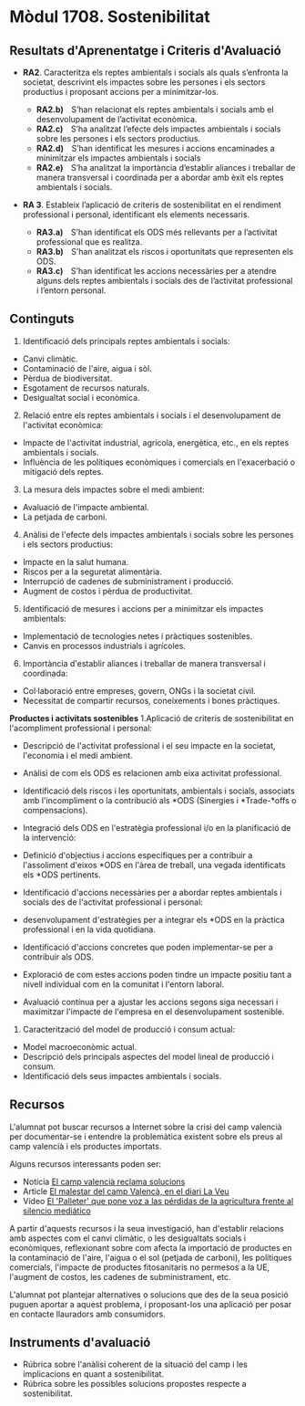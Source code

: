 # **Mòdul 1708**. Sostenibilitat

## Resultats d'Aprenentatge i Criteris d'Avaluació

* **RA2**. Caracteritza els reptes ambientals i socials als quals s’enfronta la societat, descrivint els impactes sobre les persones i els sectors productius i proposant accions per a minimitzar-los.
     * **RA2.b)** S’han relacionat els reptes ambientals i socials amb el desenvolupament de l’activitat econòmica.
     * **RA2.c)** S’ha analitzat l’efecte dels impactes ambientals i socials sobre les persones i els sectors productius.
     * **RA2.d)** S’han identificat les mesures i accions encaminades a minimitzar els impactes ambientals i socials
     * **RA2.e)** S’ha analitzat la importància d’establir aliances i treballar de manera transversal i coordinada per a abordar amb èxit els reptes ambientals i socials.

* **RA 3**. Estableix l’aplicació de criteris de sostenibilitat en el rendiment professional i personal, identificant els elements necessaris.
     * **RA3.a)** S’han identificat els ODS més rellevants per a l’activitat professional que es realitza.
     * **RA3.b)** S’han analitzat els riscos i oportunitats que representen els ODS.
     * **RA3.c)** S’han identificat les accions necessàries per a atendre alguns dels reptes ambientals i socials des de l’activitat professional i l’entorn personal.

## Continguts

1. Identificació dels principals reptes ambientals i socials:
- Canvi climàtic.
- Contaminació de l'aire, aigua i sòl.
- Pèrdua de biodiversitat.
- Esgotament de recursos naturals.
- Desigualtat social i econòmica.

2. Relació entre els reptes ambientals i socials i el desenvolupament de l'activitat econòmica:
- Impacte de l'activitat industrial, agrícola, energètica, etc., en els reptes ambientals i socials.
- Influència de les polítiques econòmiques i comercials en l'exacerbació o mitigació dels reptes.

3. La mesura dels impactes sobre el medi ambient:
- Avaluació de l'impacte ambiental.
- La petjada de carboni.

4. Anàlisi de l'efecte dels impactes ambientals i socials sobre les persones i els sectors
productius:
- Impacte en la salut humana.
- Riscos per a la seguretat alimentària.
- Interrupció de cadenes de subministrament i producció.
- Augment de costos i pèrdua de productivitat.

5. Identificació de mesures i accions per a minimitzar els impactes ambientals:
- Implementació de tecnologies netes i pràctiques sostenibles.
- Canvis en processos industrials i agrícoles.

6. Importància d'establir aliances i treballar de manera transversal i coordinada:
- Col·laboració entre empreses, govern, ONGs i la societat civil.
- Necessitat de compartir recursos, coneixements i bones pràctiques.


**Productes i activitats sostenibles**
1.Aplicació de criteris de sostenibilitat en l'acompliment professional i personal:
- Descripció de l'activitat professional i el seu impacte en la societat, l'economia i el medi ambient.
- Anàlisi de com els ODS es relacionen amb eixa activitat professional.
- Identificació dels riscos i les oportunitats, ambientals i socials, associats amb l'incompliment o la contribució als *ODS (Sinergies i *Trade-*offs o compensacions).

- Integració dels ODS en l'estratègia professional i/o en la planificació de la intervenció:
- Definició d'objectius i accions específiques per a contribuir a l'assoliment d'eixos *ODS en l'àrea
 de treball, una vegada identificats els *ODS pertinents.
- Identificació d'accions necessàries per a abordar reptes ambientals i socials des de l'activitat professional i personal:
- desenvolupament d'estratègies per a integrar els *ODS en la pràctica professional i en la vida quotidiana.
- Identificació d'accions concretes que poden implementar-se per a contribuir als ODS.
- Exploració de com estes accions poden tindre un impacte positiu tant a nivell individual com en la comunitat i l'entorn laboral.
- Avaluació contínua per a ajustar les accions segons siga necessari i maximitzar l'impacte de l'empresa en el desenvolupament sostenible.

1. Caracterització del model de producció i consum actual:
- Model macroeconòmic actual.
- Descripció dels principals aspectes del model lineal de producció i consum.
- Identificació dels seus impactes ambientals i socials.

## Recursos

L'alumnat pot buscar recursos a Internet sobre la crisi del camp valencià per documentar-se i entendre la problemàtica existent sobre els preus al camp valencià i els productes importats.

Alguns recursos interessants poden ser:

* Notícia [El camp valencià reclama solucions](https://www.apuntmedia.es/noticies/societat/camp-valencia-reclama-solucions_8_1386328.html)
* Article [El malestar del camp Valencà, en el diari La Veu](https://www.diarilaveu.cat/politica/el-malestar-del-camp-valencia-525599/)
* Vídeo [El 'Palleter' que pone voz a las pérdidas de la agricultura frente al silencio mediático](https://www.youtube.com/watch?v=FQoMYcZC5r0)

A partir d'aquests recursos i la seua investigació, han d'establir relacions amb aspectes com el canvi climàtic, o les desigualtats socials i econòmiques, reflexionant sobre com afecta la importació de productes en la contaminació de l'aire, l'aigua o el sol (petjada de carboni), les polítiques comercials, l'impacte de productes fitosanitaris no permesos a la UE, l'augment de costos, les cadenes de subministrament, etc.

L'alumnat pot plantejar alternatives o solucions que des de la seua posició puguen aportar a aquest problema, i proposant-los una aplicació per posar en contacte llauradors amb consumidors.

## Instruments d'avaluació

* Rúbrica sobre l'anàlisi coherent de la situació del camp i les implicacions en quant a sostenibilitat.
* Rúbrica sobre les possibles solucions propostes respecte a sostenibilitat.